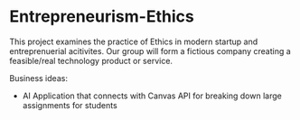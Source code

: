 # Entrepreneurism-Ethics
This project examines the practice of Ethics in modern startup and entreprenuerial acitivites. Our group will form a fictious company creating a feasible/real technology product or service.

Business ideas: 
- AI Application that connects with Canvas API for breaking down large assignments for students
